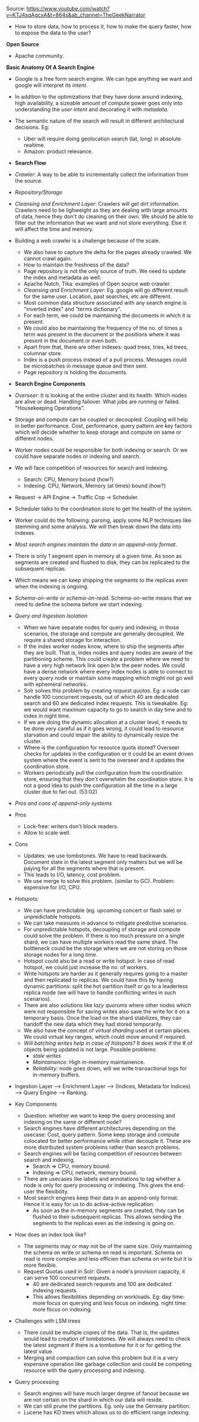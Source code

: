 Source: https://www.youtube.com/watch?v=KTJ4sqAgcxA&t=864s&ab_channel=TheGeekNarrator

* How to store data, how to process it, how to make the query faster, how to expose the data to the user?

**Open Source**
* Apache community.

**Basic Anatomy Of A Search Engine**
* Google is a free form search engine. We can type anything we want and google will interpret its *intent*.
* In addition to the optimizations that they have done around indexing, high availability, a sizeable amount of compute power goes only into understanding the *user intent* and decorating it with *metadata*.
* The semantic nature of the search will result in different architectural decisions. Eg: 
    * Uber will require doing geolocation search (lat, long) in absolute realtime.
    * Amazon: product relevance.

* **Search Flow**
* *Crawler*: A way to be able to incrementally collect the information from the source.
* *Repository/Storage*
* *Cleansing and Enrichment Layer*: Crawlers will get dirt information. Crawlers need to be lighweight as they are dealing with large amounts of data, hence they don't do cleaning on their own. We should be able to filter out the information that we want and not store everything. Else it will affect the time and memory.
* Building a web crawler is a challenge because of the scale.
    * We also have to capture the delta for the pages already crawled. We cannot crawl again.
    * How to maintain the freshness of the data?
    * Page repository is not the only source of truth. We need to update the index and metadata as well.
    * Apache Nutch, Tika: examples of Open source web crawler.
    * *Cleansing and Enrichment Layer*: Eg. google will go different result for the same user. Location, past searches, etc are different.
    * Most common data structure associated with any search engine is "inverted index" and "terms dictionary".
    * For each term, we could be maintaining the documents in which it is present.
    * We could also be maintaining the frequency of the no. of times a term was present in the document or the positions where it was present in the document or even both.
    * Apart from that, there are other indexes: quad trees, tries, kd trees, columnar store.
    * Index is a push process instead of a pull process. Messages could be microbatches in message queue and then sent.
    * Page repository is holding the documents.  

* **Search Engine Components**
* *Overseer*: It is looking at the entire cluster and its health. Which nodes are alive or dead. Handling failover. What jobs are running or failed. "Housekeeping Operations".
* Storage and compute can be coupled or decoupled. Coupling will help in better performance. Cost, performance, query pattern are key factors which will decide whether to keep storage and compute on same or different nodes.
* Worker nodes could be responsible for both indexing or search. Or we could have separate nodes or indexing and search.
* We will face competition of resources for search and indexing.
    * Search: CPU, Memory bound (how?)
    * Indexing: CPU, Network, Memory (at times) bound (how?)
* Request -> API Engine -> Traffic Cop -> Scheduler.
* Scheduler talks to the coordination store to get the health of the system.
* Worker could do the following: parsing, apply some NLP techniques like stemming and some analysis. We will then break down the data into indexes.
* *Most search engines maintain the data in an append-only format.*
* There is only 1 segment open in memory at a given time. As soon as segments are created and flushed to disk, they can be replicated to the subsequent replicas.
* Which means we can keep shipping the segments to the replicas even when the indexing is ongoing.
* *Schema-on-write or schema-on-read*. Schema-on-write means that we need to define the schema before we start indexing.
* *Query and Ingestion Isolation*
    * When we have separate nodes for query and indexing, in those scenarios, the storage and compute are generally decoupled. We require a shared storage for interaction.
    * If the index worker nodes know, where to ship the segments after they are built. That is, index nodes and query nodes are aware of the partitioning scheme. This could create a problem where we need to have a very high network link open b/w the peer nodes. We could have a dense network where every index nodes is able to connect to every query node or maintain some mapping which might not go well with ephemeral networks.
    * Solr solves this problem by creating *request quotas*. Eg: a node can handle 100 concurrent requests, out of which 40 are dedicated search and 60 are dedicated index requests. This is tweakable. Eg: we would want maximum capacity to go to search in day time and to index in night time.
    * If we are doing the dynamic allocation at a cluster level, it needs to be done very careful as if it goes wrong, it could lead to resource starvation and could impair the ability to dynamically resize the cluster.
    * Where is the configuration for resource quota stored? Overseer checks for updates in the configuration or it could be an event driven system where the event is sent to the overseer and it updates the coordination store.
    * Workers periodically pull the configuration from the coordination store, ensuring that they don't overwhelm the coordination store. It is not a good idea to push the configuration all the time in a large cluster due to fan out. (53:02)
* *Pros and cons of append-only systems*
* Pros
    * Lock-free: writers don't block readers.
    * Allow to scale well.
* Cons
    * Updates: we use tombstones. We have to read backwards. Document state in the latest segment only matters but we will be paying for all the segments where that is present.
    * This leads to I/O, latency, cost problem.
    * We use merge to solve this problem. (similar to GC). Problem: expensive for I/O, CPU.
* *Hotspots*:
    * We can have predictable (eg. upcoming concert or flash sale) or unpredictable hotspots.
    * We can take measures in advance to mitigate predictive scenarios.
    * For unpredictable hotspots, decoupling of storage and compute could solve the problem. If there is too much pressure on a single shard, we can have multiple workers read the same shard. The bottleneck could be the storage where we are not storing on those storage nodes for a long time.
    * Hotspot could also be a read or write hotspot. In case of read hotspot, we could just increase the no. of workers.
    * Write hotspots are harder as it generally requires going to a master and then replicated to replicas. We could have this by having dynamic partitions: split the hot partition itself or go to a leaderless replica mode (we will have to handle conflicting writes in such scenarios).
    * There are also solutions like *lazy quorums* where other nodes which were not responsible for saving writes also save the write for it on a temporary basis. Once the load on the shard stabilizes, they can handoff the new data which they had stored temporarily.
    * We also have the concept of *virtual sharding* used at certain places. We could virtual key ranges, which could move around if required.
    * *Will batching writes help in case of hotspots?* It does work if the # of objects being updated is not large. Possible problems:
        * *stale writes*
        * *Maintainence*: High in-memory maintainence.
        * *Reliability*: node goes down, will we write transactional logs for in-memory buffers.   


* Ingestion Layer --> Enrichment Layer --> (Indices, Metadata for Indices) --> Query Engine --> Ranking.

* Key Components
    * Question: whether we want to keep the query processing and indexing on the same or different node?
    * Search engines have different architectures depending on the usecase: Cost, query pattern. Some keep storage and compute colocated for better performance while other decouple it. These are more distributed system problems rather than search problems.
    * Search engines will be facing competition of resources between search and indexing.
        * Search => CPU, memory bound.
        * Indexing => CPU, network, memory bound.
    * There are usecases like labels and annotations to tag whether a node is only for query processing or indexing. This gives the end-user the flexibility.
    * Most search engines keep their data in an append-only format. Hence it is easy for us to do active-active replication.
        * As soon as the in-memory segments are created, they can be flushed to their subsequent replicas. This allows sending the segments to the replicas even as the indexing is going on.

* How does an index look like?
    * The segments may or may not be of the same size. Only maintaining the schema on write or schema on read is important. Schema on read is more complex and less efficien than schema on write but it is more flexible.
    * Request Quotas used in Solr: Given a node's provision capacity, it can serve 100 concurrent requests.
        * 40 are dedicated search requests and 100 are dedicated indexing requests.
        * This allows flexibilities depending on workloads. Eg: day time: more focus on querying and less focus on indexing. night time: more focus on indexing.

* Challenges with LSM trees
    * There could be multiple copies of the data. That is, the updates would lead to creation of tombstones. We will always need to check the latest segment if there is a tombstone for it or for getting the latest value.
    * Merging and compaction can solve this problem but it is a very expensive operation like garbage collection and could be competing resource with the query processing and indexing.

* Query processing
    * Search engines will have much larger degree of fanout because we are not certain on the shard in which our data will reside.
    * We can still prune the partitions. Eg. only use the Germany partition.
    * Lucene has KD trees which allows us to do efficient range indexing.